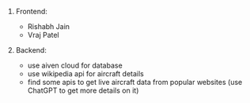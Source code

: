 1. Frontend:
    - Rishabh Jain
    - Vraj Patel

2. Backend:
    - use aiven cloud for database
    - use wikipedia api for aircraft details
    - find some apis to get live aircraft data from popular websites (use ChatGPT to get more details on it)
